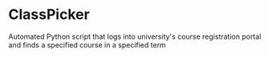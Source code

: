 # ClassPicker
Automated Python script that logs into university's course registration portal and finds a specified course in a specified term
